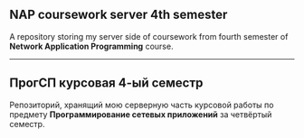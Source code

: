 ## NAP coursework server 4th semester
A repository storing my server side of coursework from fourth semester of **Network Application Programming** course.

---

## ПрогСП курсовая 4-ый семестр
Репозиторий, хранящий мою серверную часть курсовой работы по предмету **Программирование сетевых приложений** за четвёртый семестр.
